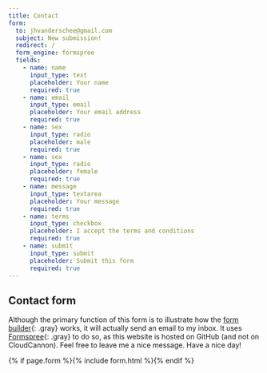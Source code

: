 ```yaml
---
title: Contact
form:
  to: jhvanderschee@gmail.com
  subject: New submission!
  redirect: /
  form_engine: formspree
  fields: 
    - name: name
      input_type: text
      placeholder: Your name
      required: true
    - name: email
      input_type: email
      placeholder: Your email address
      required: true
    - name: sex
      input_type: radio
      placeholder: male
      required: true
    - name: sex
      input_type: radio
      placeholder: female
      required: true
    - name: message
      input_type: textarea
      placeholder: Your message
      required: true
    - name: terms
      input_type: checkbox
      placeholder: I accept the terms and conditions
      required: true
    - name: submit
      input_type: submit
      placeholder: Submit this form
      required: true
---
```


## Contact form

Although the primary function of this form is to illustrate how the [form builder](/without-plugin/form-builder){: .gray} works, it will actually send an email to my inbox. It uses [Formspree](https://formspree.io){: .gray} to do so, as this website is hosted on GitHub (and not on CloudCannon). Feel free to leave me a nice message. Have a nice day!

{% if page.form %}{% include form.html %}{% endif %}